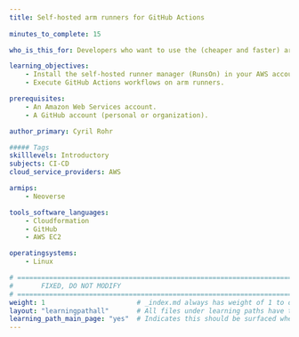 ```yaml
---
title: Self-hosted arm runners for GitHub Actions
 
minutes_to_complete: 15

who_is_this_for: Developers who want to use the (cheaper and faster) arm runners offered by AWS to execute their GitHub Actions workflows.

learning_objectives:
    - Install the self-hosted runner manager (RunsOn) in your AWS account.
    - Execute GitHub Actions workflows on arm runners.

prerequisites:
    - An Amazon Web Services account.
    - A GitHub account (personal or organization).

author_primary: Cyril Rohr

##### Tags
skilllevels: Introductory
subjects: CI-CD
cloud_service_providers: AWS

armips:
    - Neoverse

tools_software_languages:
    - Cloudformation
    - GitHub
    - AWS EC2

operatingsystems:
    - Linux

# ================================================================================
#       FIXED, DO NOT MODIFY
# ================================================================================
weight: 1                       # _index.md always has weight of 1 to order correctly
layout: "learningpathall"       # All files under learning paths have this same wrapper
learning_path_main_page: "yes"  # Indicates this should be surfaced when looking for related content. Only set for _index.md of learning path content.
---
```


